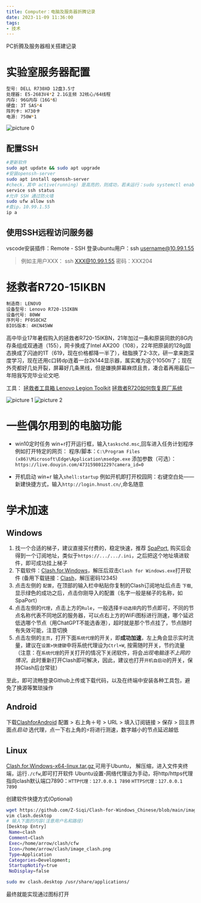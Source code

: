 ```yaml
---
title: Computer：电脑及服务器折腾记录
date: 2023-11-09 11:36:00
tags:
- 技术
---
```

PC折腾及服务器相关搭建记录
<!--more-->

# 实验室服务器配置
```sh
型号: DELL R730XD 12盘3.5寸
处理器: E5-2683V4*2 2.1G主频 32核心/64线程
内存: 96G内存（16G*6）
硬盘: 3T SAS*4
阵列卡: H730卡
电源: 750W*1
```
<img alt="picture 0" src="https://raw.gitmirror.com/Arrowes/Blog/main/images/Computer-r730xd.jpg" />  

## 配置SSH
```sh
#更新软件
sudo apt update && sudo apt upgrade
#安装openssh-server
sudo apt install openssh-server
#check，其中 active(running) 是高亮的，则成功，若未运行：sudo systemctl enable --now ssh
service ssh status
#允许 SSH 通过防火墙
sudo ufw allow ssh
#查ip，10.99.1.55
ip a
```

## 使用SSH远程访问服务器
vscode安装插件：Remote - SSH
登录ubuntu用户：ssh username@10.99.1.55

>例如主用户XXX：
ssh XXX@10.99.1.55
密码：XXX204

# 拯救者R720-15IKBN
```sh
制造商: LENOVO 
设备型号: Lenovo R720-15IKBN
设备代号: 80WW
序列号: PF0S8CHZ
BIOS版本: 4KCN45WW
```
高中毕业17年暑假购入的拯救者R720-15IKBN，21年加过一条和原装同款的8G内存条组成双通道（155），网卡换成了Intel AX200（108），22年把原装的128g固态换成了闪迪的1T（619，现在价格都降一半了），硅脂换了2-3次，研一拿来跑深度学习，现在还用c口转dp连着一台2k144显示器，属实难为这个1050ti了；现在外壳都好几处开裂，屏幕好几条黑线，但是嫌换屏幕麻烦且贵，凑合着再用最后一年陪我写完毕业论文吧.

工具：
[拯救者工具箱 Lenovo Legion Toolkit](https://pan.leekarl.com/LLT)
[拯救者R720如何恢复原厂系统](https://www.bilibili.com/read/cv17598773/?spm_id_from=333.999.collection.opus.click)

<img alt="picture 1" src="https://raw.gitmirror.com/Arrowes/Blog/main/images/Computer-r720.jpg" />  
<img alt="picture 2" src="https://raw.gitmirror.com/Arrowes/Blog/main/images/Computer-r7202.jpg" />  

# 一些偶尔用到的电脑功能
+ win10定时任务
win+r打开运行框，输入`taskschd.msc`,回车进入任务计划程序
例如打开特定的网页：
程序/脚本：`C:\Program Files (x86)\Microsoft\Edge\Application\msedge.exe`
添加参数（可选）：`https://live.douyin.com/473159801229?camera_id=0`

+ 开机启动
win+r 输入`shell:startup`
例如开机即打开校园网：右键空白处——新建快捷方式，输入`http://login.hnust.cn/`,命名随意

# 学术加速
## Windows
1. 找一个合适的梯子，建议直接买付费的，稳定快速，推荐 [SpaPort](https://front.spaport.cc/#/dashboard), 购买后会得到一个订阅地址，类似于`https://.../.../.ini`，之后把这个地址填进软件，即可成功挂上梯子
2. 下载软件：[Clash.for.Windows](https://github.com/Z-Siqi/Clash-for-Windows_Chinese/releases/download/CFW-V0.20.39_CN/Clash.for.Windows-0.20.39-win.7z)，解压后双击`Clash for Windows.exe`打开软件 (备用下载链接：[Clash](https://www.123pan.com/s/goS7Vv-fWSbd.html)，解压密码12345)
3. 点击左侧的 `配置`，在顶部的输入栏中粘贴你复制的Clash订阅地址后点击 `下载`, 显示绿色的成功之后，点击你刚导入的配置（名字一般是梯子的名称，如SpaPort）
4. 点击左侧的`代理`，点击上方的`Rule`，一般选择`手动选择`内的节点即可，不同的节点名称代表不同地区的服务器，可以点右上方的WiFi图标进行测速，哪个延迟低选哪个节点（用ChatGPT不能选香港），超时就是那个节点挂了，节点随时有失效可能，注意切换
5. 点击左侧的`主页`，打开下面`系统代理`的开关，即**成功加速**，左上角会显示实时流量，建议在`设置>快捷键`中将系统代理设为`Ctrl+W`, 按需随时开关，节约流量
（注意：在`系统代理`的开关打开的情况下关闭软件，将会*出现电脑连不上网的情况*，此时重新打开Clash即可解决，因此，建议也打开`开机自启动`的开关，保持Clash后台常驻）

至此，即可流畅登录Github上传或下载代码，以及在终端中安装各种工具包，避免了换源等繁琐操作

## Android
下载[ClashforAndroid](https://sockboomdownload.com/ssr-download/clashforandroid.apk)
配置 > 右上角＋号 > URL > 填入订阅链接 > 保存 > 回主界面点*启动*
选代理，点一下右上角的⚡将进行测速，数字越小的节点延迟越低

## Linux
[Clash.for.Windows-x64-linux.tar.gz ](https://dl.gtk.pw/proxy/linux/)可用于Ubuntu，
解压缩，进入文件夹终端，运行`./cfw`,即可打开软件
Ubuntu设置-网络代理设为手动，将http/https代理指向clash默认端口7890：`HTTP代理：127.0.0.1 7890` `HTTPS代理：127.0.0.1 7890`

创建软件快捷方式(Optional)
```sh
wget https://github.com/Z-Siqi/Clash-for-Windows_Chinese/blob/main/image/image_clash.png    # 下载clash icon做为桌面图标
vim clash.desktop
# 输入下面的内容(注意用户名和路径)
[Desktop Entry]
 Name=clash
 Comment=Clash
 Exec=/home/arrow/clash/cfw
 Icon=/home/arrow/clash/image_clash.png
 Type=Application
 Categories=Development;
 StartupNotify=true
 NoDisplay=false

sudo mv clash.desktop /usr/share/applications/
```
最终就能实现通过图标打开
